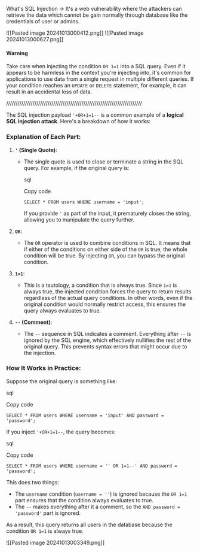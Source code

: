 What's SQL Injection -> It's a web vulnerability where the attackers can retrieve the data which cannot be gain normally through database like the credentials of user or admins.


![[Pasted image 20241013000412.png]]
![[Pasted image 20241013000627.png]]

#### Warning

Take care when injecting the condition `OR 1=1` into a SQL query. Even if it appears to be harmless in the context you're injecting into, it's common for applications to use data from a single request in multiple different queries. If your condition reaches an `UPDATE` or `DELETE` statement, for example, it can result in an accidental loss of data.

////////////////////////////////////////////////////////////////////////

The SQL injection payload `'+OR+1=1--` is a common example of a **logical SQL injection attack**. Here's a breakdown of how it works:

### Explanation of Each Part:

1. **`'` (Single Quote)**:
    
    - The single quote is used to close or terminate a string in the SQL query. For example, if the original query is:
        
        sql
        
        Copy code
        
        `SELECT * FROM users WHERE username = 'input';`
        
        If you provide `'` as part of the input, it prematurely closes the string, allowing you to manipulate the query further.
2. **`OR`**:
    
    - The `OR` operator is used to combine conditions in SQL. It means that if either of the conditions on either side of the `OR` is true, the whole condition will be true. By injecting `OR`, you can bypass the original condition.
3. **`1=1`**:
    
    - This is a tautology, a condition that is always true. Since `1=1` is always true, the injected condition forces the query to return results regardless of the actual query conditions. In other words, even if the original condition would normally restrict access, this ensures the query always evaluates to true.
4. **`--` (Comment)**:
    
    - The `--` sequence in SQL indicates a comment. Everything after `--` is ignored by the SQL engine, which effectively nullifies the rest of the original query. This prevents syntax errors that might occur due to the injection.

### How It Works in Practice:

Suppose the original query is something like:

sql

Copy code

`SELECT * FROM users WHERE username = 'input' AND password = 'password';`

If you inject `'+OR+1=1--`, the query becomes:

sql

Copy code

`SELECT * FROM users WHERE username = '' OR 1=1--' AND password = 'password';`

This does two things:

- The `username` condition (`username = ''`) is ignored because the `OR 1=1` part ensures that the condition always evaluates to true.
- The `--` makes everything after it a comment, so the `AND password = 'password'` part is ignored.

As a result, this query returns all users in the database because the condition `OR 1=1` is always true.

![[Pasted image 20241013003349.png]]

